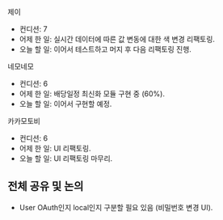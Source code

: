 
제이
- 컨디션: 7
- 어제 한 일: 실시간 데이터에 따른 값 변동에 대한 색 변경 리팩토링.
- 오늘 할 일: 이어서 테스트하고 머지 후 다음 리팩토링 진행.

네모네모
- 컨디션: 6
- 어제 한 일: 배당일정 최신화 모듈 구현 중 (60%).
- 오늘 할 일: 이어서 구현할 예정.

카카모토비
- 컨디션: 6
- 어제 한 일: UI 리팩토링.
- 오늘 할 일: UI 리팩토링 마무리.

## 전체 공유 및 논의
- User OAuth인지 local인지 구분할 필요 있음 (비밀번호 변경 UI).
